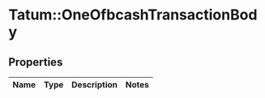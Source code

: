 # Tatum::OneOfbcashTransactionBody

## Properties
Name | Type | Description | Notes
------------ | ------------- | ------------- | -------------

